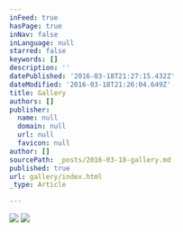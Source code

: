 ```yaml
---
inFeed: true
hasPage: true
inNav: false
inLanguage: null
starred: false
keywords: []
description: ''
datePublished: '2016-03-18T21:27:15.432Z'
dateModified: '2016-03-18T21:26:04.649Z'
title: Gallery
authors: []
publisher:
  name: null
  domain: null
  url: null
  favicon: null
author: []
sourcePath: _posts/2016-03-18-gallery.md
published: true
url: gallery/index.html
_type: Article

---
```

![](https://the-grid-user-content.s3-us-west-2.amazonaws.com/d2e58098-c0cc-4c1b-94da-ed3072ea818d.jpg)
![](https://the-grid-user-content.s3-us-west-2.amazonaws.com/6f5a6daf-21cb-4f35-a35c-a54e09fa05ce.jpg)